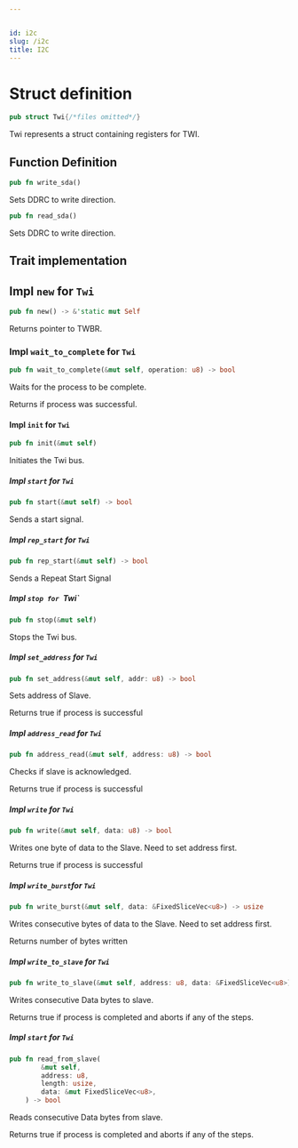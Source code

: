 ```yaml
---


id: i2c
slug: /i2c
title: I2C
---
```


# Struct definition

```rust
pub struct Twi{/*files omitted*/}
```

Twi represents a struct containing registers for TWI.

## Function Definition

```rust
pub fn write_sda()
```

Sets DDRC to write direction.

```rust
pub fn read_sda()
```

Sets DDRC to write direction.

## Trait implementation

## Impl `new` for `Twi`

```rust
pub fn new() -> &'static mut Self
```

Returns  pointer to TWBR.

### Impl `wait_to_complete` for `Twi`

```rust
pub fn wait_to_complete(&mut self, operation: u8) -> bool 
```

Waits for the process to be complete.

Returns if process was successful.

#### Impl `init` for `Twi`

```rust
pub fn init(&mut self)
```

Initiates the Twi bus.

##### Impl `start` for `Twi`

```rust
pub fn start(&mut self) -> bool
```

Sends a start signal.

##### Impl `rep_start` for `Twi`

```rust
pub fn rep_start(&mut self) -> bool 
```

Sends a Repeat Start Signal

##### Impl `stop for `Twi`

```rust
pub fn stop(&mut self) 
```

Stops the Twi bus.

##### Impl `set_address` for `Twi`

```rust
pub fn set_address(&mut self, addr: u8) -> bool
```

Sets address of Slave.

Returns true if process is successful

##### Impl `address_read` for `Twi`

```rust
pub fn address_read(&mut self, address: u8) -> bool 
```

Checks if slave is acknowledged.

Returns true if process is successful

##### Impl `write` for `Twi`

```rust
pub fn write(&mut self, data: u8) -> bool
```

Writes one byte of data to the Slave. Need to set address first.

Returns true if process is successful

##### Impl `write_burst`for `Twi`

```rust
pub fn write_burst(&mut self, data: &FixedSliceVec<u8>) -> usize
```

Writes consecutive bytes of data to the Slave. Need to set address first.

 Returns number of bytes written

##### Impl `write_to_slave` for `Twi`

```rust
pub fn write_to_slave(&mut self, address: u8, data: &FixedSliceVec<u8>) -> bool 
```

 Writes consecutive Data bytes to slave.

 Returns true if process is completed and aborts if any of the steps.

##### Impl `start` for `Twi`

```rust
pub fn read_from_slave(
        &mut self,
        address: u8,
        length: usize,
        data: &mut FixedSliceVec<u8>,
    ) -> bool 
```

Reads consecutive Data bytes from slave.

Returns true if process is completed and aborts if any of the steps.
